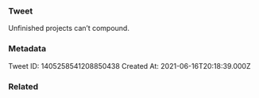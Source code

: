 ### Tweet
Unfinished projects can’t compound.

### Metadata
Tweet ID: 1405258541208850438
Created At: 2021-06-16T20:18:39.000Z

### Related

